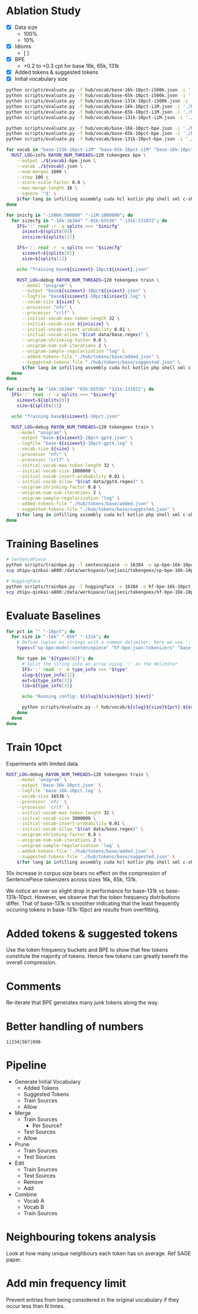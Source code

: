 # Ablation Study

- [x] Data size
  - 100%
  - 10%
- [x] Idioms
  - [ ]
- [x] BPE
  - +0.2 to +0.3 cpt for base 16k, 65k, 131k
- [x] Added tokens & suggested tokens
- [x] Initial vocabulary size

```bash
python scripts/evaluate.py -f hub/vocab/base-16k-10pct-i500k.json -i './hub/data/test/*.bin' -o hub/eval/base-16k-10pct-i500k.log -l tokengeex &
python scripts/evaluate.py -f hub/vocab/base-65k-10pct-i500k.json -i './hub/data/test/*.bin' -o hub/eval/base-65k-10pct-i500k.log -l tokengeex &
python scripts/evaluate.py -f hub/vocab/base-131k-10pct-i500k.json -i './hub/data/test/*.bin' -o hub/eval/base-131k-10pct-i500k.log -l tokengeex &
python scripts/evaluate.py -f hub/vocab/base-16k-10pct-i1M.json -i './hub/data/test/*.bin' -o hub/eval/base-16k-10pct-i1M.log -l tokengeex &
python scripts/evaluate.py -f hub/vocab/base-65k-10pct-i1M.json -i './hub/data/test/*.bin' -o hub/eval/base-65k-10pct-i1M.log -l tokengeex &
python scripts/evaluate.py -f hub/vocab/base-131k-10pct-i1M.json -i './hub/data/test/*.bin' -o hub/eval/base-131k-10pct-i1M.log -l tokengeex &

python scripts/evaluate.py -f hub/vocab/base-16k-10pct-bpe.json -i './hub/data/test/*.bin' -o hub/eval/base-16k-10pct-bpe.log -l tokengeex &
python scripts/evaluate.py -f hub/vocab/base-65k-10pct-bpe.json -i './hub/data/test/*.bin' -o hub/eval/base-65k-10pct-bpe.log -l tokengeex &
python scripts/evaluate.py -f hub/vocab/base-131k-10pct-bpe.json -i './hub/data/test/*.bin' -o hub/eval/base-131k-10pct-bpe.log -l tokengeex &
```

```zsh
for vocab in "base-131k-10pct-i1M" "base-65k-10pct-i1M" "base-16k-10pct-i1M"; do
  RUST_LOG=info RAYON_NUM_THREADS=120 tokengeex bpe \
    --output ./${vocab}-bpe.json \
    --vocab ./${vocab}.json \
    --num-merges 1000 \
    --step 100 \
    --score-scale-factor 0.9 \
    --max-merge-length 16 \
    --ignore '^$' \
    $(for lang in infilling assembly cuda hcl kotlin php shell xml c-sharp dart html powershell sql yaml c diff java lua python swift zig chinese-markdown dockerfile javascript makefile r tex cmake elixir json markdown ruby toml cpp go jsx pascal rust typescript css haskell julia perl scala vue; do echo "--train ${lang}:./hub/data/train/${lang}.bin:0.3 --test ${lang}:./hub/data/test/${lang}.bin "; done)
done
```

```zsh
for inicfg in "-i500k:500000" "-i1M:1000000"; do
  for sizecfg in "-16k:16384" "-65k:65536" "-131k:131072"; do
    IFS=':' read -r -a splits <<< "$inicfg"
      iniext=${splits[0]}
      inisize=${splits[1]}

    IFS=':' read -r -a splits <<< "$sizecfg"
      sizeext=${splits[0]}
      size=${splits[1]}

    echo "Training base${sizeext}-10pct${iniext}.json"

    RUST_LOG=debug RAYON_NUM_THREADS=120 tokengeex train \
      --model "unigram" \
      --output "base${sizeext}-10pct${iniext}.json" \
      --logfile "base${sizeext}-10pct${iniext}.log" \
      --vocab-size ${size} \
      --processor "nfc" \
      --processor "crlf" \
      --initial-vocab-max-token-length 32 \
      --initial-vocab-size ${inisize} \
      --initial-vocab-insert-probability 0.01 \
      --initial-vocab-allow "$(cat data/base.regex)" \
      --unigram-shrinking-factor 0.8 \
      --unigram-num-sub-iterations 2 \
      --unigram-sample-regularization "log" \
      --added-tokens-file "./hub/tokens/base/added.json" \
      --suggested-tokens-file "./hub/tokens/base/suggested.json" \
      $(for lang in infilling assembly cuda hcl kotlin php shell xml c-sharp dart html powershell sql yaml c diff java lua python swift zig chinese-markdown dockerfile javascript makefile r tex cmake elixir json markdown ruby toml cpp go jsx pascal rust typescript css haskell julia perl scala vue; do echo "--train ${lang}:./hub/data/train/${lang}.bin:0.1 --test ${lang}:./hub/data/test/${lang}.bin --suggested-tokens-file ./hub/tokens/base/suggested-${lang}.json "; done)
  done
done
```

```zsh
for sizecfg in "16k:16384" "65k:65536" "131k:131072"; do
  IFS=':' read -r -a splits <<< "$sizecfg"
    sizeext=${splits[0]}
    size=${splits[1]}

  echo "Training base${sizeext}-10pct.json"

  RUST_LOG=debug RAYON_NUM_THREADS=120 tokengeex train \
    --model "unigram" \
    --output "base-${sizeext}-10pct-gpt4.json" \
    --logfile "base-${sizeext}-10pct-gpt4.log" \
    --vocab-size ${size} \
    --processor "nfc" \
    --processor "crlf" \
    --initial-vocab-max-token-length 32 \
    --initial-vocab-size 1000000 \
    --initial-vocab-insert-probability 0.01 \
    --initial-vocab-allow "$(cat data/gpt4.regex)" \
    --unigram-shrinking-factor 0.8 \
    --unigram-num-sub-iterations 2 \
    --unigram-sample-regularization "log" \
    --added-tokens-file "./hub/tokens/base/added.json" \
    --suggested-tokens-file "./hub/tokens/base/suggested.json" \
    $(for lang in infilling assembly cuda hcl kotlin php shell xml c-sharp dart html powershell sql yaml c diff java lua python swift zig chinese-markdown dockerfile javascript makefile r tex cmake elixir json markdown ruby toml cpp go jsx pascal rust typescript css haskell julia perl scala vue; do echo "--train ${lang}:./hub/data/train/${lang}.bin:0.1 --test ${lang}:./hub/data/test/${lang}.bin --suggested-tokens-file ./hub/tokens/base/suggested-${lang}.json "; done)
done
```

# Training Baselines

```bash
# SentencePiece
python scripts/trainbpe.py -l sentencepiece -v 16384 -o sp-bpe-16k-10pct -i ./hub/data/train -p 0.1
scp zhipu-qinkai-a800:/data/workspace/luojiesi/tokengeex/sp-bpe-16k-10pct.model hub/vocab/sp-bpe-16k-10pct.model

# HuggingFace
python scripts/trainbpe.py -l huggingface -v 16384 -o hf-bpe-16k-10pct.json -i ./hub/data/train -p 0.1
scp zhipu-qinkai-a800:/data/workspace/luojiesi/tokengeex/hf-bpe-16k-10pct.json hub/vocab/hf-bpe-16k-10pct.json
```

# Evaluate Baselines

```zsh
for pct in "" "-10pct"; do
  for size in "-16k" "-65k" "-131k"; do
    # Define tuples as strings with a common delimiter, here we use ':'
    types=("sp-bpe:model:sentencepiece" "hf-bpe:json:tokenizers" "base:json:tokengeex" "capcode:json:tokengeex")

    for type in "${types[@]}"; do
      # Split the string into an array using ':' as the delimiter
      IFS=':' read -r -A type_info <<< "$type"
      slug=${type_info[1]}
      ext=${type_info[2]}
      lib=${type_info[3]}

      echo "Running config: ${slug}${size}${pct}.${ext}"

      python scripts/evaluate.py -f hub/vocab/${slug}${size}${pct}.${ext} -i './hub/data/test/*.bin' -o hub/eval/${slug}${size}${pct}.log -l ${lib} &
    done
  done
done
```

# Train 10pct

Experiments with limited data.

```bash
RUST_LOG=debug RAYON_NUM_THREADS=120 tokengeex train \
    --model 'unigram' \
    --output 'base-16k-10pct.json' \
    --logfile 'base-16k-10pct.log' \
    --vocab-size 16536 \
    --processor 'nfc' \
    --processor 'crlf' \
    --initial-vocab-max-token-length 32 \
    --initial-vocab-size 3000000 \
    --initial-vocab-insert-probability 0.01 \
    --initial-vocab-allow "$(cat data/base.regex)" \
    --unigram-shrinking-factor 0.8 \
    --unigram-num-sub-iterations 2 \
    --unigram-sample-regularization 'log' \
    --added-tokens-file './hub/tokens/base/added.json' \
    --suggested-tokens-file './hub/tokens/base/suggested.json' \
    $(for lang in infilling assembly cuda hcl kotlin php shell xml c-sharp dart html powershell sql yaml c diff java lua python swift zig chinese-markdown dockerfile javascript makefile r tex cmake elixir json markdown ruby toml cpp go jsx pascal rust typescript css haskell julia perl scala vue; do echo "--train ${lang}:./hub/data/train/${lang}.bin:0.1 --test ${lang}:./hub/data/test/${lang}.bin --suggested-tokens-file ./hub/tokens/base/suggested-${lang}.json "; done)
```

10x increase in corpus size bears no effect on the compression of SentencePiece tokenizers across sizes 16k, 65k, 131k.

We notice an ever so slight drop in performance for base-131k vs base-131k-10pct. However, we observe that the token frequency distributions differ. That of base-131k is smoother indicating that the least frequently occuring tokens in base-131k-10pct are results from overfitting.

# Added tokens & suggested tokens

Use the token frequency buckets and BPE to show that few tokens constitute the majority of tokens. Hence few tokens can greatly benefit the overall compression.

# Comments

Re-iterate that BPE generates many junk tokens along the way.

# Better handling of numbers

```
1|234|567|890
```

# Pipeline

- Generate Initial Vocabulary
  - Added Tokens
  - Suggested Tokens
  - Train Sources
  - Allow
- Merge
  - Train Sources
    - Per Source?
  - Test Sources
  - Allow
- Prune
  - Train Sources
  - Test Sources
- Edit
  - Train Sources
  - Test Sources
  - Remove
  - Add
- Combine
  - Vocab A
  - Vocab B
  - Train Sources

# Neighbouring tokens analysis

Look at how many unique neighbours each token has on average. Ref SAGE paper.

# Add min frequency limit

Prevent entries from being considered in the original vocabulary if they occur less than N times.
